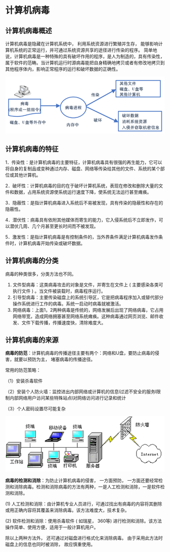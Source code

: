 # 计算机病毒

## 计算机病毒概述

计算机病毒是隐藏在计算机系统中， 利用系统资源进行繁殖并生存， 能够影响计算机系统的正常运行，并可通过系统资源共享的途径进行传染的程序。 简单地说，计算机病毒是一种特殊的具有破坏作用的程序，是人为制造的，具有传染性，属于软件的范畴。当计算机运行时源病毒能把自身精确地拷贝或者有修改地拷贝到其他程序体内，影响正常程序的运行和破坏数据的正确性。

![](../.gitbook/assets/56.png)

## 计算机病毒的特征

1．传染性：是计算机病毒的主要特征，计算机病毒具有很强的再生能力，它可以将自身的复制品或变种通过内存、磁盘、网络等传染给其他的文件、系统的某个部位或其他计算机。

2．破坏性：计算机病毒的目的在于破坏计算机系统，表现在修改和删除大量的文件和数据，占用系统资源使系统运行速度下降，使系统无法运行甚至瘫痪。

3．隐蔽性：是指计算机病毒进入系统后不易被发现，具有传染的隐蔽性和存在的隐蔽性。

4．潜伏性：病毒具有依附其他媒体而寄生的能力，它入侵系统后不立即发作，可以潜伏几周、几个月甚至更长时间而不被发现。

5．激发性：是指计算机病毒是有控制条件的，当外界条件满足计算机病毒发作条件时，计算机病毒开始传染或破坏数据。

## 计算机病毒的分类

病毒的种类很多，分类方法也不同。

1. 文件型病毒：这类病毒攻击的对象是文件，并寄生在文件上 ( 主要感染各类可执行文件 ) 。当文件被装载时，病毒程序运行。
2. 引导型病毒：主要传染磁盘上的系统引导区，它是把病毒程序加入或替代部分操作系统进行工作的病毒。系统一启动时病毒就被激活。
3. 网络病毒：上面1，2两种病毒是传统的，网络发展后出现了网络病毒，它占用网络带宽，造成网络拥塞甚至网络系统瘫痪。这种病毒通过网页浏览、邮件收发、文件下载传播，传播速度快，清除难度大。

## 计算机病毒的来源

**病毒的防范**：计算机病毒的传播途径主要有两个：网络和U盘，要防止病毒的侵害，就要以预防为主， 堵塞病毒的传播途径。

常用的防范策略：

（1）安装杀毒软件

（2）安装个人防火墙：监控进出内部网络或计算机的信息l过滤不安全的服务l限制内部网络用户访问某些特殊站点l对网络访问进行记录和统计

（3）个人密码设置尽可能复杂

![](../.gitbook/assets/57.png)

**病毒的检测和消除**：为防止计算机病毒的侵害， 一方面预防， 一方面还要经常检测和消除病毒。检测和消除病毒的方法有两种，一是人工检测和消除，一是软件检测和消除。

(1) 人工检测和消除：由计算机专业人员进行，可通过找出有病毒的内容将其删除或用正确内容将其覆盖来消除病毒。该方法难度大，技术复杂。

(2) 软件检测和消除：使用杀毒软件 ( 如瑞星， 360等) 进行检测和消除。该方法操作简单、使用方便，适用于一般计算机用户。

除以上两种方法外， 还可通过对磁盘进行格式化来消除病毒。 由于采用此方法时磁盘上的信息也同时被消除， 故应慎重使用。
